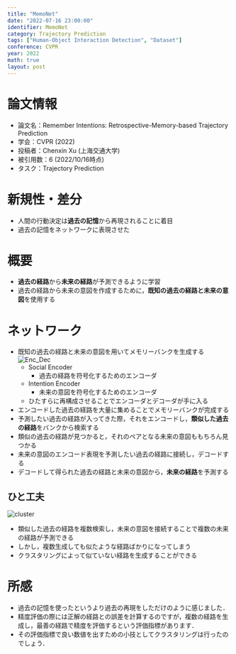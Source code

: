 ```yaml
---
title: "MemoNet"
date: "2022-07-16 23:00:00"
identifier: MemoNet
category: Trajectory Prediction
tags: ["Human-Object Interaction Detection", "Dataset"]
conference: CVPR
year: 2022
math: true
layout: post
---
```


# 論文情報

- 論文名：Remember Intentions: Retrospective-Memory-based Trajectory Prediction 
- 学会：CVPR (2022)
- 投稿者：Chenxin Xu (上海交通大学)
- 被引用数：6 (2022/10/16時点)
- タスク：Trajectory Prediction

# 新規性・差分

- 人間の行動決定は**過去の記憶**から再現されることに着目
- 過去の記憶をネットワークに表現させた
<!--more-->

# 概要

- **過去の経路**から**未来の経路**が予測できるように学習
- 過去の経路から未来の意図を作成するために，**既知の過去の経路と未来の意図**を使用する


# ネットワーク

- 既知の過去の経路と未来の意図を用いてメモリーバンクを生成する
    ![Enc_Dec](/MemoNet/enc_dec.png) 
    - Social Encoder
        - 過去の経路を符号化するためのエンコーダ
    - Intention Encoder
        - 未来の意図を符号化するためのエンコーダ
    - ひたすらに再構成させることでエンコーダとデコーダが手に入る
- エンコードした過去の経路を大量に集めることでメモリーバンクが完成する
- 予測したい過去の経路が入ってきた際，それをエンコードし，**類似した過去の経路**をバンクから検索する
- 類似の過去の経路が見つかると，それのペアとなる未来の意図ももちろん見つかる
- 未来の意図のエンコード表現を予測したい過去の経路に接続し，デコードする
- デコードして得られた過去の経路と未来の意図から，**未来の経路**を予測する

## ひと工夫

![cluster](/MemoNet/cluster.png) 
- 類似した過去の経路を複数検索し，未来の意図を接続することで複数の未来の経路が予測できる
- しかし，複数生成しても似たような経路ばかりになってしまう
- クラスタリングによって似ていない経路を生成することができる

# 所感

- 過去の記憶を使ったというより過去の再現をしただけのように感じました．
- 精度評価の際には正解の経路との誤差を計算するのですが，複数の経路を生成し，最善の経路で精度を評価するという評価指標があります．
- その評価指標で良い数値を出すための小技としてクラスタリングは行ったのでしょう．
